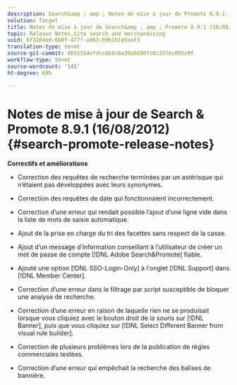 ```yaml
---
description: Search&amp ; amp ; Notes de mise à jour de Promote 8.9.1.
solution: Target
title: Notes de mise à jour de Search&amp ; amp ; Promote 8.9.1 (16/08/2012)
topic: Release Notes,Site search and merchandising
uuid: 6f3284ed-660f-477f-a863-b961b185eaf3
translation-type: tm+mt
source-git-commit: d015154efdccbb4c6a39a56907c0c337ec065c9f
workflow-type: tm+mt
source-wordcount: '141'
ht-degree: 69%

---
```



# Notes de mise à jour de Search &amp; Promote 8.9.1 (16/08/2012){#search-promote-release-notes}

**Correctifs et améliorations**

* Correction des requêtes de recherche terminées par un astérisque qui n’étaient pas développées avec leurs synonymes.
* Correction des requêtes de date qui fonctionnaient incorrectement.
* Correction d’une erreur qui rendait possible l’ajout d’une ligne vide dans la liste de mots de saisie automatique.
* Ajout de la prise en charge du tri des facettes sans respect de la casse.
* Ajout d’un message d’information conseillant à l’utilisateur de créer un mot de passe de compte [!DNL Adobe Search&Promote] fiable.
* Ajouté une option [!DNL SSO-Login-Only] à l&#39;onglet [!DNL Support] dans [!DNL Member Center].

* Correction d’une erreur dans le filtrage par script susceptible de bloquer une analyse de recherche.
* Correction d’une erreur en raison de laquelle rien ne se produisait lorsque vous cliquiez avec le bouton droit de la souris sur [!DNL Banner], puis que vous cliquiez sur [!DNL Select Different Banner from visual rule builder].

* Correction de plusieurs problèmes lors de la publication de règles commerciales testées.
* Correction d’une erreur qui empêchait la recherche des balises de bannière.


